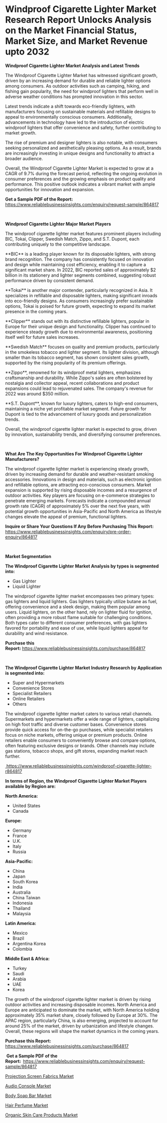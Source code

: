 <p><h1>Windproof Cigarette Lighter Market Research Report Unlocks Analysis on the Market Financial Status, Market Size, and Market Revenue upto 2032</h1></p><p><strong>Windproof Cigarette Lighter Market Analysis and Latest Trends</strong></p>
<p><p>The Windproof Cigarette Lighter Market has witnessed significant growth, driven by an increasing demand for durable and reliable lighter options among consumers. As outdoor activities such as camping, hiking, and fishing gain popularity, the need for windproof lighters that perform well in adverse weather conditions has prompted innovation in this sector. </p><p>Latest trends indicate a shift towards eco-friendly lighters, with manufacturers focusing on sustainable materials and refillable designs to appeal to environmentally conscious consumers. Additionally, advancements in technology have led to the introduction of electric windproof lighters that offer convenience and safety, further contributing to market growth.</p><p>The rise of premium and designer lighters is also notable, with consumers seeking personalized and aesthetically pleasing options. As a result, brands are increasingly investing in unique designs and functionality to attract a broader audience.</p><p>Overall, the Windproof Cigarette Lighter Market is expected to grow at a CAGR of 9.7% during the forecast period, reflecting the ongoing evolution in consumer preferences and the growing emphasis on product quality and performance. This positive outlook indicates a vibrant market with ample opportunities for innovation and expansion.</p></p>
<p><strong>Get a Sample PDF of the Report:&nbsp;</strong> <a href="https://www.reliablebusinessinsights.com/enquiry/request-sample/864817?utm_campaign=1119&utm_medium=2&utm_source=Github&utm_content=ia&utm_term=04042025&utm_id=windproof-cigarette-lighter">https://www.reliablebusinessinsights.com/enquiry/request-sample/864817</a></p>
<p>&nbsp;</p>
<p><strong>Windproof Cigarette Lighter Major Market Players</strong></p>
<p><p>The windproof cigarette lighter market features prominent players including BIC, Tokai, Clipper, Swedish Match, Zippo, and S.T. Dupont, each contributing uniquely to the competitive landscape.</p><p>**BIC** is a leading player known for its disposable lighters, with strong brand recognition. The company has consistently focused on innovation and design while maintaining cost efficiency, enabling it to capture a significant market share. In 2022, BIC reported sales of approximately $2 billion in its stationery and lighter segments combined, suggesting robust performance driven by consistent demand.</p><p>**Tokai** is another major contender, particularly recognized in Asia. It specializes in refillable and disposable lighters, making significant inroads into eco-friendly designs. As consumers increasingly prefer sustainable options, Tokai is poised for future growth, expecting to expand its market presence in the coming years.</p><p>**Clipper** stands out with its distinctive refillable lighters, popular in Europe for their unique design and functionality. Clipper has continued to experience steady growth due to environmental awareness, positioning itself well for future sales increases.</p><p>**Swedish Match** focuses on quality and premium products, particularly in the smokeless tobacco and lighter segment. Its lighter division, although smaller than its tobacco segment, has shown consistent sales growth, supported by the rising popularity of its premium offerings.</p><p>**Zippo**, renowned for its windproof metal lighters, emphasizes craftsmanship and durability. While Zippo's sales are often bolstered by nostalgia and collector appeal, recent collaborations and product expansions could lead to rejuvenated sales. The company's revenue for 2022 was around $350 million.</p><p>**S.T. Dupont**, known for luxury lighters, caters to high-end consumers, maintaining a niche yet profitable market segment. Future growth for Dupont is tied to the advancement of luxury goods and personalization trends.</p><p>Overall, the windproof cigarette lighter market is expected to grow, driven by innovation, sustainability trends, and diversifying consumer preferences.</p></p>
<p>&nbsp;</p>
<p><strong>What Are The Key Opportunities For Windproof Cigarette Lighter Manufacturers?</strong></p>
<p><p>The windproof cigarette lighter market is experiencing steady growth, driven by increasing demand for durable and weather-resistant smoking accessories. Innovations in design and materials, such as electronic ignition and refillable options, are attracting eco-conscious consumers. Market expansion is supported by rising disposable incomes and a resurgence of outdoor activities. Key players are focusing on e-commerce strategies to penetrate emerging markets. Forecasts indicate a compounded annual growth rate (CAGR) of approximately 5% over the next five years, with potential growth opportunities in Asia-Pacific and North America as lifestyle changes elevate the appeal of premium, functional lighters.</p></p>
<p><strong>Inquire or Share Your Questions If Any Before Purchasing This Report:</strong> <a href="https://www.reliablebusinessinsights.com/enquiry/pre-order-enquiry/864817?utm_campaign=1119&utm_medium=2&utm_source=Github&utm_content=ia&utm_term=04042025&utm_id=windproof-cigarette-lighter">https://www.reliablebusinessinsights.com/enquiry/pre-order-enquiry/864817</a></p>
<p>&nbsp;</p>
<p><strong>Market Segmentation</strong></p>
<p><strong>The Windproof Cigarette Lighter Market Analysis by types is segmented into:</strong></p>
<p><ul><li>Gas Lighter</li><li>Liquid Lighter</li></ul></p>
<p><p>The windproof cigarette lighter market encompasses two primary types: gas lighters and liquid lighters. Gas lighters typically utilize butane as fuel, offering convenience and a sleek design, making them popular among users. Liquid lighters, on the other hand, rely on lighter fluid for ignition, often providing a more robust flame suitable for challenging conditions. Both types cater to different consumer preferences, with gas lighters favored for portability and ease of use, while liquid lighters appeal for durability and wind resistance.</p></p>
<p><strong>Purchase this Report:&nbsp;</strong><a href="https://www.reliablebusinessinsights.com/purchase/864817?utm_campaign=1119&utm_medium=2&utm_source=Github&utm_content=ia&utm_term=04042025&utm_id=windproof-cigarette-lighter">https://www.reliablebusinessinsights.com/purchase/864817</a></p>
<p>&nbsp;</p>
<p><strong>The Windproof Cigarette Lighter Market Industry Research by Application is segmented into:</strong></p>
<p><ul><li>Super and Hypermarkets</li><li>Convenience Stores</li><li>Specialist Retailers</li><li>Online Retailers</li><li>Others</li></ul></p>
<p><p>The windproof cigarette lighter market caters to various retail channels. Supermarkets and hypermarkets offer a wide range of lighters, capitalizing on high foot traffic and diverse customer bases. Convenience stores provide quick access for on-the-go purchases, while specialist retailers focus on niche markets, offering unique or premium products. Online retailers enable consumers to conveniently browse and compare options, often featuring exclusive designs or brands. Other channels may include gas stations, tobacco shops, and gift stores, expanding market reach further.</p></p>
<p><a href="https://www.reliablebusinessinsights.com/windproof-cigarette-lighter-r864817?utm_campaign=1119&utm_medium=2&utm_source=Github&utm_content=ia&utm_term=04042025&utm_id=windproof-cigarette-lighter">&nbsp;https://www.reliablebusinessinsights.com/windproof-cigarette-lighter-r864817</a></p>
<p><strong>In terms of Region, the Windproof Cigarette Lighter Market Players available by Region are:</strong></p>
<p>
    <p> <strong> North America: </strong>
        <ul>
            <li>United States</li>
            <li>Canada</li>
        </ul>
        </p> 
    <p> <strong> Europe: </strong>
        <ul>
            <li>Germany</li>
            <li>France</li>
            <li>U.K.</li>
            <li>Italy</li>
            <li>Russia</li>
        </ul>
        </p> 
    <p> <strong> Asia-Pacific: </strong>
        <ul>
            <li>China</li>
            <li>Japan</li>
            <li>South Korea</li>
            <li>India</li>
            <li>Australia</li>
            <li>China Taiwan</li>
            <li>Indonesia</li>
            <li>Thailand</li>
            <li>Malaysia</li>
        </ul>
        </p> 
    <p> <strong> Latin America: </strong>
        <ul>
            <li>Mexico</li>
            <li>Brazil</li>
            <li>Argentina Korea</li>
            <li>Colombia</li>
        </ul>
        </p> 
    <p> <strong> Middle East & Africa: </strong>
        <ul>
            <li>Turkey</li>
            <li>Saudi</li>
            <li>Arabia</li>
            <li>UAE</li>
            <li>Korea</li>
        </ul>
    </p>
    </p>
<p><p>The growth of the windproof cigarette lighter market is driven by rising outdoor activities and increasing disposable incomes. North America and Europe are anticipated to dominate the market, with North America holding approximately 35% market share, closely followed by Europe at 30%. The APAC region, particularly China, is also emerging, projected to account for around 25% of the market, driven by urbanization and lifestyle changes. Overall, these regions will shape the market dynamics in the coming years.</p></p>
<p><strong>Purchase this Report: </strong><a href="https://www.reliablebusinessinsights.com/purchase/864817?utm_campaign=1119&utm_medium=2&utm_source=Github&utm_content=ia&utm_term=04042025&utm_id=windproof-cigarette-lighter">https://www.reliablebusinessinsights.com/purchase/864817</a></p>
<p>&nbsp;<strong>Get a Sample PDF of the Report:&nbsp;&nbsp;</strong><a href="https://www.reliablebusinessinsights.com/enquiry/request-sample/864817?utm_campaign=1119&utm_medium=2&utm_source=Github&utm_content=ia&utm_term=04042025&utm_id=windproof-cigarette-lighter">https://www.reliablebusinessinsights.com/enquiry/request-sample/864817</a></p>
<p><strong></strong></p>
<p><p><a href="https://github.com/tentandyik/Market-Research-Report-List-1/blob/main/projection-screen-fabrics-market.md?utm_campaign=1119&utm_medium=2&utm_source=Github&utm_content=ia&utm_term=04042025&utm_id=windproof-cigarette-lighter">Projection Screen Fabrics Market</a></p><p><a href="https://github.com/biandnikelrs/Market-Research-Report-List-1/blob/main/audio-console-market.md?utm_campaign=1119&utm_medium=2&utm_source=Github&utm_content=ia&utm_term=04042025&utm_id=windproof-cigarette-lighter">Audio Console Market</a></p><p><a href="https://github.com/myongfranzcs/Market-Research-Report-List-1/blob/main/body-soap-bar-market.md?utm_campaign=1119&utm_medium=2&utm_source=Github&utm_content=ia&utm_term=04042025&utm_id=windproof-cigarette-lighter">Body Soap Bar Market</a></p><p><a href="https://github.com/mismannely/Market-Research-Report-List-1/blob/main/hair-perfume-market.md?utm_campaign=1119&utm_medium=2&utm_source=Github&utm_content=ia&utm_term=04042025&utm_id=windproof-cigarette-lighter">Hair Perfume Market</a></p><p><a href="https://github.com/lonanweaseh4/Market-Research-Report-List-1/blob/main/organic-skin-care-products-market.md?utm_campaign=1119&utm_medium=2&utm_source=Github&utm_content=ia&utm_term=04042025&utm_id=windproof-cigarette-lighter">Organic Skin Care Products Market</a></p></p>